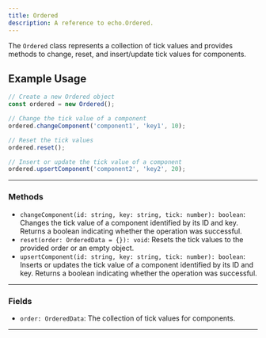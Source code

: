 ```yaml
---
title: Ordered
description: A reference to echo.Ordered.
---
```


The `Ordered` class represents a collection of tick values and provides methods to change, reset, and insert/update tick values for components.

## Example Usage

```js
// Create a new Ordered object
const ordered = new Ordered();

// Change the tick value of a component
ordered.changeComponent('component1', 'key1', 10);

// Reset the tick values
ordered.reset();

// Insert or update the tick value of a component
ordered.upsertComponent('component2', 'key2', 20);
```

___

### Methods

- `changeComponent(id: string, key: string, tick: number): boolean`: Changes the tick value of a component identified by its ID and key. Returns a boolean indicating whether the operation was successful.
- `reset(order: OrderedData = {}): void`: Resets the tick values to the provided order or an empty object.
- `upsertComponent(id: string, key: string, tick: number): boolean`: Inserts or updates the tick value of a component identified by its ID and key. Returns a boolean indicating whether the operation was successful.

___

### Fields

- `order: OrderedData`: The collection of tick values for components.

___
